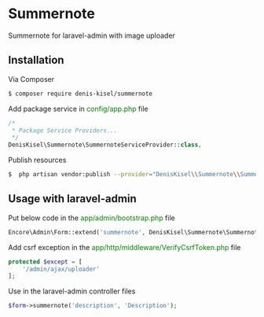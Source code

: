 # Summernote

Summernote for laravel-admin with image uploader

## Installation

Via Composer

``` bash
$ composer require denis-kisel/summernote
```

Add package service in <font color="green">config/app.php</font> file
``` php
/*
 * Package Service Providers...
 */
DenisKisel\Summernote\SummernoteServiceProvider::class,
```


Publish resources
``` bash
$  php artisan vendor:publish --provider="DenisKisel\\Summernote\\SummernoteServiceProvider"
```

## Usage with laravel-admin
Put below code in the <font color="green">app/admin/bootstrap.php</font> file

``` php
Encore\Admin\Form::extend('summernote', DenisKisel\Summernote\Summernote::class);
```

Add csrf exception in the <font color="green">app/http/middleware/VerifyCsrfToken.php</font> file


``` php
protected $except = [
    '/admin/ajax/uploader'
];
```

Use in the laravel-admin controller files
``` php
$form->summernote('description', 'Description');
```
